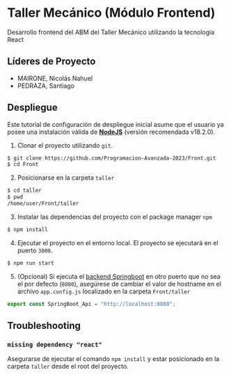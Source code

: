 # Taller Mecánico (Módulo Frontend)
Desarrollo frontend del ABM del Taller Mecánico utilizando la tecnologia React

## Líderes de Proyecto
- MAIRONE, Nicolás Nahuel
- PEDRAZA, Santiago

## Despliegue
Este tutorial de configuración de despliegue inicial asume que el usuario ya posee una instalación válida de [**NodeJS**](https://nodejs.org/en/download/) (versión recomendada v18.2.0).

1. Clonar el proyecto utilizando `git`.
```bash
$ git clone https://github.com/Programacion-Avanzada-2023/Front.git
$ cd Front
```

2. Posicionarse en la carpeta `taller`
```bash
$ cd taller
$ pwd
/home/user/Front/taller
```

3. Instalar las dependencias del proyecto con el package manager `npm`
```bash
$ npm install
```

4. Ejecutar el proyecto en el entorno local. El proyecto se ejecutará en el puerto `3000`.
```bash
$ npm run start
```

5. (Opcional) Si ejecuta el [backend Springboot](https://github.com/Programacion-Avanzada-2023/taller-mecanico) en otro puerto que no sea el por defecto (`8080`), asegúrese de cambiar el valor de hostname en el archivo `app.config.js` localizado en la carpeta `Front/taller`
```js
export const SpringBoot_Api = "http://localhost:8080";
```

## Troubleshooting
### `missing dependency "react"`
Asegurarse de ejecutar el comando `npm install` y estar posicionado en la carpeta `taller` desde el root del proyecto.
